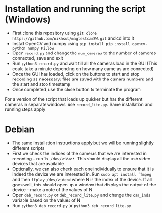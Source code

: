 # Installation and running the script (Windows)
- First clone this repository using `git clone https://github.com/nikhsub/magtestcamSW.git` and cd into it
- Install OpenCV and numpy using `pip install pip install opencv-python numpy Pillow`
- Open `record.py` and change the `num_cameras` to the number of cameras connected, save and exit
- Run `python3 record.py` and wait till all the cameras load in the GUI (This could take a minute depending on how many cameras are connected)
- Once the GUI has loaded, click on the buttons to start and stop recording as necessary: files are saved with the camera numbers and the start and stop timestamp
- Once completed, use the close button to terminate the program

For a version of the script that loads up quicker but has the different cameras in separate windows, use `record_lite.py`. Same installation and running steps apply

# Debian
- The same installation instructions apply but we will be running slightly different scripts
- First we check the indices of the cameras that we are interested in recording - run `ls /dev/video*`. This should display all the usb video devices that are available
- Optionally, we can also check each one individually to ensure that it is indeed the device we are interested in. Run `sudo apt install ffmpeg` and then `ffplay /dev/videoN` where N is the index of the device. If all goes well, this should open up a window that displays the output of the device - make a note of the values of N
- Open `deb_record.py` or `deb_record_lite.py` and change the `cam_inds` variable based on the values of N
- Run `python3 deb_record.py` or `python3 deb_record_lite.py`